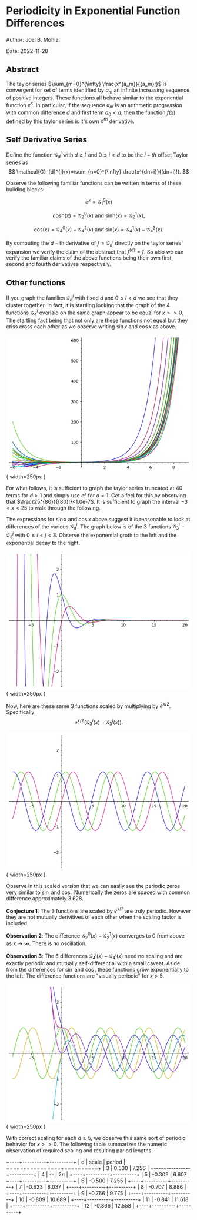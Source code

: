 # Periodicity in Exponential Function Differences

Author: Joel B. Mohler

Date: 2022-11-28

## Abstract

The taylor series $\sum_{m=0}^{\infty} \frac{x^{a_m}}{{a_m}!}$ is convergent
for set of terms identified by ${a_m}$ an infinite increasing sequence of
positive integers.  These functions all behave similar to the exponential
function $e^x$.  In particular, if the sequence ${a_m}$ is an arithmetic
progression with common difference $d$ and first term $a_0<d$, then the
function $f(x)$ defined by this taylor series is it's own $d^{\textrm{th}}$
derivative.

## Self Derivative Series

Define the function $\mathcal{G}_{d}^{i}$ with $d\geq 1$ and $0\leq i<d$ to be
the $i-th$ offset Taylor series as 
$$
\mathcal{G}_{d}^{i}(x)=\sum_{n=0}^{\infty} \frac{x^{dn+i}}{(dn+i)!}.
$$

Observe the following familiar functions can be written in terms of these
building blocks:

$$
e^x=\mathcal{G}_1^0(x)
$$

$$
\mathrm{cosh}(x)=\mathcal{G}_2^0(x)\textrm{  and  } \mathrm{sinh}(x)=\mathcal{G}_2^1(x),
$$

$$
\mathrm{cos}(x)=\mathcal{G}_4^0(x)-\mathcal{G}_4^2(x)\textrm{  and  }
\mathrm{sin}(x)=\mathcal{G}_4^1(x)-\mathcal{G}_4^3(x).
$$

By computing the $d-\textrm{th}$ derivative of $f=\mathcal{G}_d^i$ directly on
the taylor series expansion we verify the claim of the abstract that
$f^{(d)}=f$.  So also we can verify the familiar claims of the above functions
being their own first, second and fourth derivatives respectively.

## Other functions

If you graph the families $\mathcal{G}_d^i$ with fixed $d$ and $0\leq i<d$ we
see that they cluster together.  In fact, it is startling looking that the
graph of the $4$ functions $\mathcal{G}_4^i$ overlaid on the same graph appear
to be equal for $x>>0$.  The startling fact being that not only are these
functions not equal but they criss cross each other as we observe writing $\sin
x$ and $\cos x$ as above.

![$\mathcal{G}_i$ families for $i=1,2,...,7$](multi-sub-exponential.png){ width=250px }

For what follows, it is sufficient to graph the taylor series truncated at $40$
terms for $d>1$ and simply use $e^x$ for $d=1$.  Get a feel for this by
observing that $\frac{25^{80}}{{80}!}<1.0e-7$.  It is sufficient to graph the
interval $-3<x<25$ to walk through the following.

The expressions for $\sin x$ and $\cos x$ above suggest it is reasonable to
look at differences of the various $\mathcal{G}_{d}^{i}$.  The graph below is of
the 3 functions $\mathcal{G}_3^i-\mathcal{G}_3^j$ with $0\leq i<j<3$.  Observe
the exponential groth to the left and the exponential decay to the right.

![Unscaled graph of $\mathcal{G}_3$ family](g3_family_unscaled.png){ width=250px }

Now, here are these same 3 functions scaled by multiplying by $e^{x/2}$.
Specifically
$$e^{x/2}\left(\mathcal{G}_3^i(x)-\mathcal{G}_3^j(x)\right)\textrm{.}$$

![Scaled graph of $\mathcal{G}_3$ family](g3_family_scaled.png){ width=250px }

Observe in this scaled version that we can easily see the periodic zeros very
similar to $\sin$ and $\cos$.  Numerically the zeros are spaced with common
difference approximately $3.628$.

**Conjecture 1:**  The 3 functions are scaled by $e^{x/2}$ are truly periodic.
However they are not mutually derivitives of each other when the scaling factor
is included.

**Observation 2**: The difference $\mathcal{G}_2^0(x)-\mathcal{G}_2^1(x)$
converges to $0$ from above as $x\to\infty$.  There is no oscillation.

**Observation 3**: The 6 differences $\mathcal{G}_4^i(x)-\mathcal{G}_4^j(x)$
need no scaling and are exactly periodic and mutually self-differential with a
small caveat.  Aside from the differences for $\sin$ and $\cos$, these
functions grow exponentially to the left.  The difference functions are
"visually periodic" for $x>5$.

![Unscaled graph of $\mathcal{G}_4$ family](g4_family_unscaled.png){ width=250px }

With correct scaling for each $d\geq 5$, we observe this same sort of periodic
behavior for $x>>0$.  The following table summarizes the numeric observation of
required scaling and resulting pariod lengths.

+----+----------+----------+
|  d |    scale |   period |
+====+==========+==========+
|  3 |    0.500 |    7.256 |
+----+----------+----------+
|  4 |       -- |   $2\pi$ |
+----+----------+----------+
|  5 |   -0.309 |    6.607 |
+----+----------+----------+
|  6 |   -0.500 |    7.255 |
+----+----------+----------+
|  7 |   -0.623 |    8.037 |
+----+----------+----------+
|  8 |   -0.707 |    8.886 |
+----+----------+----------+
|  9 |   -0.766 |    9.775 |
+----+----------+----------+
| 10 |   -0.809 |   10.689 |
+----+----------+----------+
| 11 |   -0.841 |   11.618 |
+----+----------+----------+
| 12 |   -0.866 |   12.558 |
+----+----------+----------+
